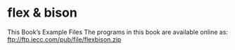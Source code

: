 # flex & bison

This Book’s Example Files
The programs in this book are available online as:
ftp://ftp.iecc.com/pub/file/flexbison.zip
